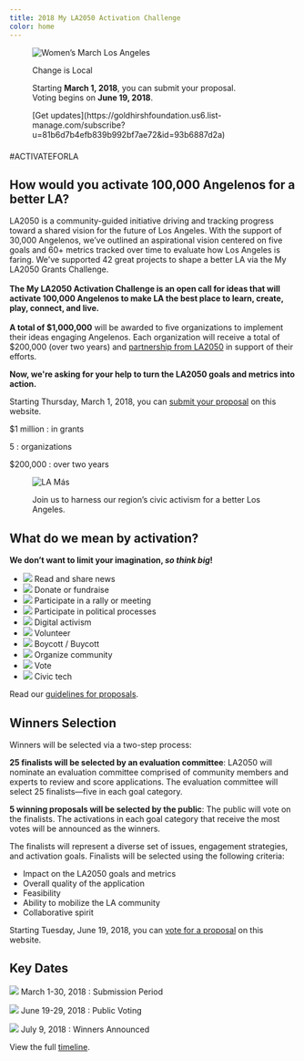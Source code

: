```yaml
---
title: 2018 My LA2050 Activation Challenge
color: home
---
```


<figure class="change-is-local has-text">
  <img src="/assets/images/home/womens-march-la.jpg" alt="Women’s March Los Angeles" />
  <div class="caption">
    <div>
      <p><span>Change is&nbsp;Local</span></p>
<p style="max-width: 27em">Starting <strong>March 1, 2018</strong>, you can submit your proposal. Voting begins on  <span style="display: inline-block"><strong>June 19, 2018</strong>.</span></p>

<p class="action" markdown="1">
[Get updates](https://goldhirshfoundation.us6.list-manage.com/subscribe?u=81b6d7b4efb839b992bf7ae72&id=93b6887d2a)
</p>
    </div>
  </div>
</figure>

<!--
<h1>Change is&nbsp;Local</h1>

<figure class="has-text">
  <img src="/assets/images/home/lamas.jpg" alt="LA Más">
  <p class="caption">
  <span>
    <span class="avoid-break">How would</span>
    <span class="avoid-break">you activate</span>
    <strong>100,000 angelenos</strong>
    <span class="avoid-break">
      for a <span class="avoid-break">better LA?</span>
    </span>
  </span>
  </p>
</figure>
-->

<!--
<h1 style="display: none">Public Voting</h1>

<div class="notifications" markdown="1">

<p style="max-width: 27em">Starting <strong>March 1, 2018</strong>, you can submit your proposal. Voting begins on  <span style="display: inline-block"><strong>June 19, 2018</strong>.</span></p>

<p class="action" markdown="1">
[Get updates](https://goldhirshfoundation.us6.list-manage.com/subscribe?u=81b6d7b4efb839b992bf7ae72&id=93b6887d2a)
</p>

</div>
-->

<!--

<h1>Change is&nbsp;Local</h1>
<h1>
  <span style="display: block; max-width: 15em; margin-left: auto; margin-right: auto;">
    <span class="avoid-break">How would</span>
    <span class="avoid-break">you activate</span>
    <em>100,000 angelenos</em>
    <span class="avoid-break">
      for a <span class="avoid-break">better LA?</span>
    </span>
  </span>
</h1>

<div class="action" markdown="1">
* [What is LA2050?](/about)
* [Get updates about the challenge](https://goldhirshfoundation.us6.list-manage.com/subscribe?u=81b6d7b4efb839b992bf7ae72&id=93b6887d2a)
</div>
<div class="action" markdown="1">
* [Learn about LA2050](/about)
* [Get Updates](https://goldhirshfoundation.us6.list-manage.com/subscribe?u=81b6d7b4efb839b992bf7ae72&id=93b6887d2a)
</div>
-->

<!--
<figure class="change-is-local has-text">
  <img src="/assets/images/home/womens-march-la.jpg" alt="Women’s March Los Angeles">
  <div class="caption">
    <div>
      <p><span>Change is&nbsp;Local</span></p>
    </div>
  </div>
</figure>

<h1 style="display: none">Public Voting</h1>

<div class="notifications" markdown="1">
<p>
  <span>
    <span class="avoid-break">How would</span>
    <span class="avoid-break">you activate</span>
    <strong>100,000 angelenos</strong>
    <span class="avoid-break">
      for a <span class="avoid-break">better LA?</span>
    </span>
  </span>
</p>

<p>Starting <strong>March 1, 2018</strong>, you can submit your proposal. Voting begins on  <span style="display: inline-block"><strong>June 19, 2018</strong>.</span></p>

<p class="action" markdown="1">
[Get updates](https://goldhirshfoundation.us6.list-manage.com/subscribe?u=81b6d7b4efb839b992bf7ae72&id=93b6887d2a)
</p>

</div>
-->

<!--
<div class="action">
<p>Starting <strong>March 1, 2018</strong>, you can submit your proposal. Voting begins on  <span style="display: inline-block"><strong>June 19, 2018</strong>.</span></p>
<p style="max-width: none; text-align: center; margin-top: 3em;" markdown="1">
[Get Updates](https://goldhirshfoundation.us6.list-manage.com/subscribe?u=81b6d7b4efb839b992bf7ae72&id=93b6887d2a)
</p>
</div>
-->

<!--
<figure>
  <img src="/assets/images/home/womens-march-la.jpg" alt="Women’s March Los Angeles">
  <p class="caption"><span>How would you activate <strong>100,000 angelenos</strong> for a better LA?</span></p>
</figure>
-->

<div style="margin-top: 1.5em"></div>

<p class="activate-tag">#ACTIVATEFORLA</p>

<h2>
          <span class="avoid-break">How would</span>
          <span class="avoid-break">you activate</span>
          <strong>100,000 Angelenos</strong>
          <span class="avoid-break">
            for a <span class="avoid-break">better LA?</span>
          </span></h2>

LA2050 is a community-guided initiative driving and tracking progress toward a shared vision for the future of Los Angeles. With the support of 30,000 Angelenos, we’ve outlined an aspirational vision centered on five goals and 60+ metrics tracked over time to evaluate how Los Angeles is faring. We've supported 42 great projects to shape a better LA via the My LA2050 Grants Challenge.<br /><br /><strong>The My LA2050 Activation Challenge is an open call for ideas that will activate 100,000 Angelenos to make LA the best place to learn, create, play, connect, and live.<br /><br />A total of $1,000,000</strong> will be awarded to five organizations to implement their ideas engaging Angelenos. Each organization will receive a total of $200,000 (over two years) and [partnership from LA2050](/about/#la2050-partnership) in support of their efforts.

<strong>Now, we're asking for your help to turn the LA2050 goals and metrics into action.</strong>

Starting Thursday, March 1, 2018, you can [submit your proposal](/submit/) on this website.

<div class="numbers" markdown="1">
$1 million
: in grants

5
: organizations

$200,000
: over two years
</div>

<figure class="has-text">
  <img src="/assets/images/home/lamas.jpg" alt="LA Más" />
  <p class="caption"><span>Join us to harness our region’s civic activism for a better Los Angeles.</span></p>
</figure>

<section class="activation-examples"><div markdown="1">

## What do we mean by activation?

<strong>
  We don’t want to limit your imagination, <em>so think big</em>!
</strong>

* ![](/assets/images/examples/share-news.svg) Read and share news
* ![](/assets/images/examples/donate.svg) Donate or fundraise
* ![](/assets/images/examples/rally.svg) Participate in a rally or meeting
* ![](/assets/images/examples/political-process.svg) Participate in political processes
* ![](/assets/images/examples/digital-activism.svg) Digital activism
* ![](/assets/images/examples/volunteer.svg) Volunteer
* ![](/assets/images/examples/boycott.svg) Boycott / Buycott
* ![](/assets/images/examples/organize-community.svg) Organize community
* ![](/assets/images/examples/vote.svg) Vote
* ![](/assets/images/examples/civic-tech.svg) Civic tech

Read our [guidelines for proposals](/submit/#guidelines).

</div></section>




## Winners Selection

Winners will be selected via a two-step process:

**25 finalists will be selected by an evaluation committee**: LA2050 will nominate an evaluation committee comprised of community members and experts to review and score applications. The evaluation committee will select 25 finalists—five in each goal category.

**5 winning proposals will be selected by the public**: The public will vote on the finalists. The activations in each goal category that receive the most votes will be announced as the winners.

The finalists will represent a diverse set of issues, engagement strategies, and activation goals. Finalists will be selected using the following criteria:

* Impact on the LA2050 goals and metrics
* Overall quality of the application
* Feasibility
* Ability to mobilize the LA community
* Collaborative spirit

Starting Tuesday, June 19, 2018, you can [vote for a proposal](/vote/) on this website.


<section class="timeline has-icons" markdown="1" id="dates"><div markdown="1">

## Key Dates

![](/assets/images/timeline/submission.svg) March 1-30, 2018
: Submission Period

![](/assets/images/timeline/voting.svg) June 19-29, 2018
: Public Voting

![](/assets/images/timeline/winners.svg) July 9, 2018
: Winners Announced


View the full [timeline](/timeline).

</div></section>

<!--
If you have questions not answered in the [FAQs](/faqs), please contact us at [connect@la2050.org](mailto:connect@la2050.org).

<p class="action" markdown="1">
[Message Us](mailto:connect@la2050.org)
</p>
-->
